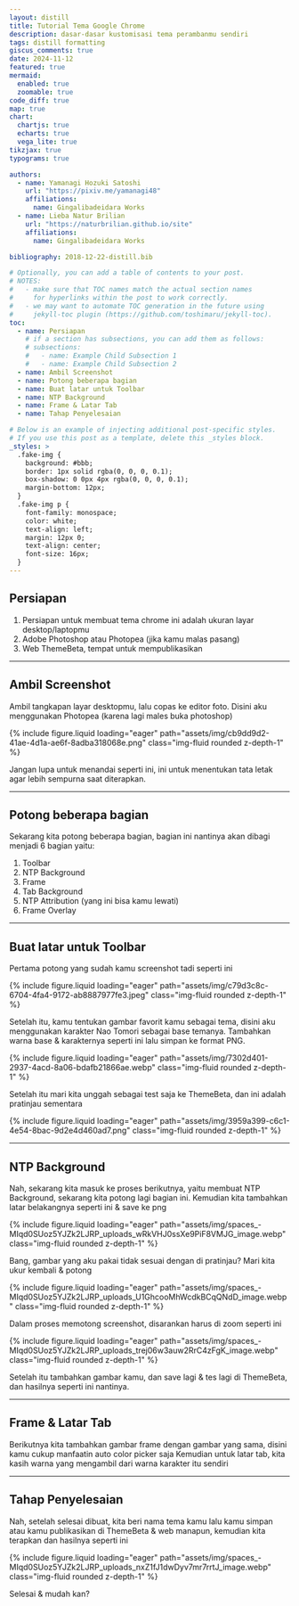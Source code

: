 ```yaml
---
layout: distill
title: Tutorial Tema Google Chrome
description: dasar-dasar kustomisasi tema perambanmu sendiri
tags: distill formatting
giscus_comments: true
date: 2024-11-12
featured: true
mermaid:
  enabled: true
  zoomable: true
code_diff: true
map: true
chart:
  chartjs: true
  echarts: true
  vega_lite: true
tikzjax: true
typograms: true

authors:
  - name: Yamanagi Hozuki Satoshi
    url: "https://pixiv.me/yamanagi48"
    affiliations:
      name: Gingalibadeidara Works
  - name: Lieba Natur Brilian
    url: "https://naturbrilian.github.io/site"
    affiliations:
      name: Gingalibadeidara Works

bibliography: 2018-12-22-distill.bib

# Optionally, you can add a table of contents to your post.
# NOTES:
#   - make sure that TOC names match the actual section names
#     for hyperlinks within the post to work correctly.
#   - we may want to automate TOC generation in the future using
#     jekyll-toc plugin (https://github.com/toshimaru/jekyll-toc).
toc:
  - name: Persiapan
    # if a section has subsections, you can add them as follows:
    # subsections:
    #   - name: Example Child Subsection 1
    #   - name: Example Child Subsection 2
  - name: Ambil Screenshot
  - name: Potong beberapa bagian
  - name: Buat latar untuk Toolbar
  - name: NTP Background
  - name: Frame & Latar Tab
  - name: Tahap Penyelesaian

# Below is an example of injecting additional post-specific styles.
# If you use this post as a template, delete this _styles block.
_styles: >
  .fake-img {
    background: #bbb;
    border: 1px solid rgba(0, 0, 0, 0.1);
    box-shadow: 0 0px 4px rgba(0, 0, 0, 0.1);
    margin-bottom: 12px;
  }
  .fake-img p {
    font-family: monospace;
    color: white;
    text-align: left;
    margin: 12px 0;
    text-align: center;
    font-size: 16px;
  }
---
```


## Persiapan

1. Persiapan untuk membuat tema chrome ini adalah ukuran layar desktop/laptopmu
2. Adobe Photoshop atau Photopea (jika kamu malas pasang)
3. Web ThemeBeta, tempat untuk mempublikasikan

---

## Ambil Screenshot

Ambil tangkapan layar desktopmu, lalu copas ke editor foto. Disini aku menggunakan Photopea (karena lagi males buka photoshop)

<div class="row mt-3">
    <div class="col-sm mt-3 mt-md-0">
        {% include figure.liquid loading="eager" path="assets/img/cb9dd9d2-41ae-4d1a-ae6f-8adba318068e.png" class="img-fluid rounded z-depth-1" %}
    </div>
</div>

Jangan lupa untuk menandai seperti ini, ini untuk menentukan tata letak agar lebih sempurna saat diterapkan.

---

## Potong beberapa bagian

Sekarang kita potong beberapa bagian, bagian ini nantinya akan dibagi menjadi 6 bagian yaitu:
1. Toolbar
2. NTP Background
3. Frame
4. Tab Background
5. NTP Attribution (yang ini bisa kamu lewati)
6. Frame Overlay

---

## Buat latar untuk Toolbar

Pertama potong yang sudah kamu screenshot tadi seperti ini

<div class="row mt-3">
    <div class="col-sm mt-3 mt-md-0">
        {% include figure.liquid loading="eager" path="assets/img/c79d3c8c-6704-4fa4-9172-ab8887977fe3.jpeg" class="img-fluid rounded z-depth-1" %}
    </div>
</div>

Setelah itu, kamu tentukan gambar favorit kamu sebagai tema, disini aku menggunakan karakter Nao Tomori sebagai base temanya. Tambahkan warna base & karakternya seperti ini lalu simpan ke format PNG.

<div class="row mt-3">
    <div class="col-sm mt-3 mt-md-0">
        {% include figure.liquid loading="eager" path="assets/img/7302d401-2937-4acd-8a06-bdafb21866ae.webp" class="img-fluid rounded z-depth-1" %}
    </div>
</div>

Setelah itu mari kita unggah sebagai test saja ke ThemeBeta, dan ini adalah pratinjau sementara

<div class="row mt-3">
    <div class="col-sm mt-3 mt-md-0">
        {% include figure.liquid loading="eager" path="assets/img/3959a399-c6c1-4e54-8bac-9d2e4d460ad7.png" class="img-fluid rounded z-depth-1" %}
    </div>
</div>

---

## NTP Background

Nah, sekarang kita masuk ke proses berikutnya, yaitu membuat NTP Background, sekarang kita potong lagi bagian ini. Kemudian kita tambahkan latar belakangnya seperti ini & save ke png

<div class="row mt-3">
    <div class="col-sm mt-3 mt-md-0">
        {% include figure.liquid loading="eager" path="assets/img/spaces_-MIqd0SUoz5YJZk2LJRP_uploads_wRkVHJ0ssXe9PiF8VMJG_image.webp" class="img-fluid rounded z-depth-1" %}
    </div>
</div>

Bang, gambar yang aku pakai tidak sesuai dengan di pratinjau? Mari kita ukur kembali & potong

<div class="row mt-3">
    <div class="col-sm mt-3 mt-md-0">
        {% include figure.liquid loading="eager" path="assets/img/spaces_-MIqd0SUoz5YJZk2LJRP_uploads_U1GhcooMhWcdkBCqQNdD_image.webp" class="img-fluid rounded z-depth-1" %}
    </div>
</div>

Dalam proses memotong screenshot, disarankan harus di zoom seperti ini

<div class="row mt-3">
    <div class="col-sm mt-3 mt-md-0">
        {% include figure.liquid loading="eager" path="assets/img/spaces_-MIqd0SUoz5YJZk2LJRP_uploads_trej06w3auw2RrC4zFgK_image.webp" class="img-fluid rounded z-depth-1" %}
    </div>
</div>

Setelah itu tambahkan gambar kamu, dan save lagi & tes lagi di ThemeBeta, dan hasilnya seperti ini nantinya.

---

## Frame & Latar Tab

Berikutnya kita tambahkan gambar frame dengan gambar yang sama, disini kamu cukup manfaatin auto color picker saja
Kemudian untuk latar tab, kita kasih warna yang mengambil dari warna karakter itu sendiri

---

## Tahap Penyelesaian

Nah, setelah selesai dibuat, kita beri nama tema kamu lalu kamu simpan atau kamu publikasikan di ThemeBeta & web manapun, kemudian kita terapkan dan hasilnya seperti ini

<div class="row mt-3">
    <div class="col-sm mt-3 mt-md-0">
        {% include figure.liquid loading="eager" path="assets/img/spaces_-MIqd0SUoz5YJZk2LJRP_uploads_nxZ1fJ1dwDyv7mr7rrtJ_image.webp" class="img-fluid rounded z-depth-1" %}
    </div>
</div>

Selesai & mudah kan?

